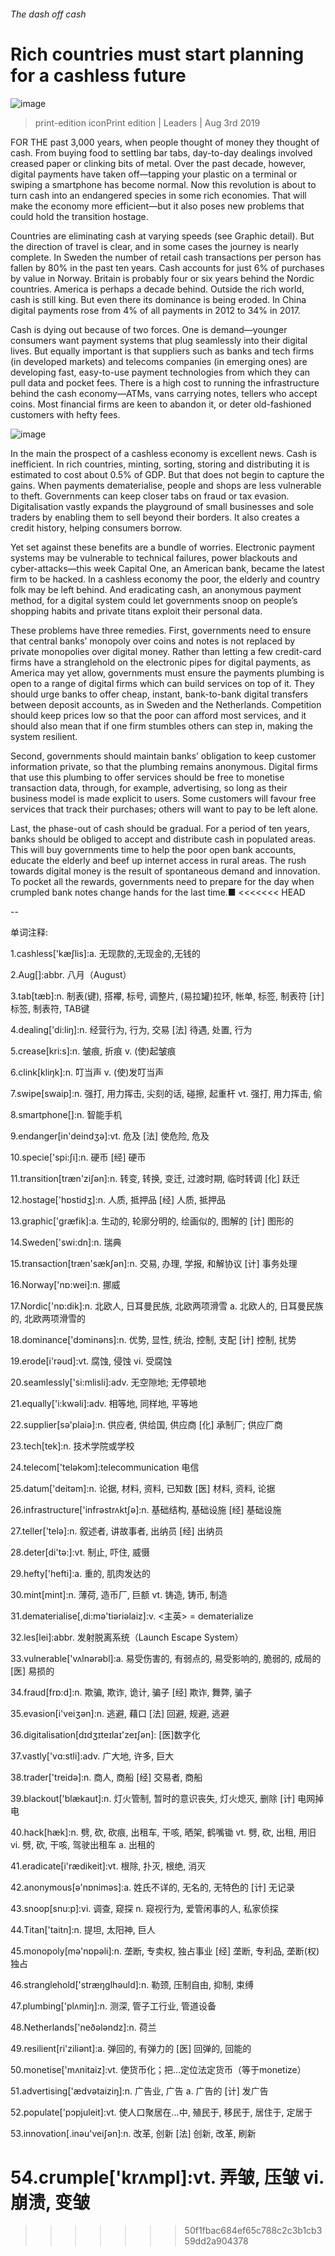 ###### The dash off cash
# Rich countries must start planning for a cashless future 
![image](images/20190803_LDP503.jpg) 
> print-edition iconPrint edition | Leaders | Aug 3rd 2019 
FOR THE past 3,000 years, when people thought of money they thought of cash. From buying food to settling bar tabs, day-to-day dealings involved creased paper or clinking bits of metal. Over the past decade, however, digital payments have taken off—tapping your plastic on a terminal or swiping a smartphone has become normal. Now this revolution is about to turn cash into an endangered species in some rich economies. That will make the economy more efficient—but it also poses new problems that could hold the transition hostage. 
Countries are eliminating cash at varying speeds (see Graphic detail). But the direction of travel is clear, and in some cases the journey is nearly complete. In Sweden the number of retail cash transactions per person has fallen by 80% in the past ten years. Cash accounts for just 6% of purchases by value in Norway. Britain is probably four or six years behind the Nordic countries. America is perhaps a decade behind. Outside the rich world, cash is still king. But even there its dominance is being eroded. In China digital payments rose from 4% of all payments in 2012 to 34% in 2017. 
Cash is dying out because of two forces. One is demand—younger consumers want payment systems that plug seamlessly into their digital lives. But equally important is that suppliers such as banks and tech firms (in developed markets) and telecoms companies (in emerging ones) are developing fast, easy-to-use payment technologies from which they can pull data and pocket fees. There is a high cost to running the infrastructure behind the cash economy—ATMs, vans carrying notes, tellers who accept coins. Most financial firms are keen to abandon it, or deter old-fashioned customers with hefty fees. 
![image](images/20190803_LDC111.png) 
In the main the prospect of a cashless economy is excellent news. Cash is inefficient. In rich countries, minting, sorting, storing and distributing it is estimated to cost about 0.5% of GDP. But that does not begin to capture the gains. When payments dematerialise, people and shops are less vulnerable to theft. Governments can keep closer tabs on fraud or tax evasion. Digitalisation vastly expands the playground of small businesses and sole traders by enabling them to sell beyond their borders. It also creates a credit history, helping consumers borrow. 
Yet set against these benefits are a bundle of worries. Electronic payment systems may be vulnerable to technical failures, power blackouts and cyber-attacks—this week Capital One, an American bank, became the latest firm to be hacked. In a cashless economy the poor, the elderly and country folk may be left behind. And eradicating cash, an anonymous payment method, for a digital system could let governments snoop on people’s shopping habits and private titans exploit their personal data. 
These problems have three remedies. First, governments need to ensure that central banks’ monopoly over coins and notes is not replaced by private monopolies over digital money. Rather than letting a few credit-card firms have a stranglehold on the electronic pipes for digital payments, as America may yet allow, governments must ensure the payments plumbing is open to a range of digital firms which can build services on top of it. They should urge banks to offer cheap, instant, bank-to-bank digital transfers between deposit accounts, as in Sweden and the Netherlands. Competition should keep prices low so that the poor can afford most services, and it should also mean that if one firm stumbles others can step in, making the system resilient. 
Second, governments should maintain banks’ obligation to keep customer information private, so that the plumbing remains anonymous. Digital firms that use this plumbing to offer services should be free to monetise transaction data, through, for example, advertising, so long as their business model is made explicit to users. Some customers will favour free services that track their purchases; others will want to pay to be left alone. 
Last, the phase-out of cash should be gradual. For a period of ten years, banks should be obliged to accept and distribute cash in populated areas. This will buy governments time to help the poor open bank accounts, educate the elderly and beef up internet access in rural areas. The rush towards digital money is the result of spontaneous demand and innovation. To pocket all the rewards, governments need to prepare for the day when crumpled bank notes change hands for the last time.■ 
<<<<<<< HEAD
-- 
 单词注释:
1.cashless['kæʃlis]:a. 无现款的,无现金的,无钱的 
2.Aug[]:abbr. 八月（August） 
3.tab[tæb]:n. 制表(键), 搭襻, 标号, 调整片, (易拉罐)拉环, 帐单, 标签, 制表符 [计] 标签, 制表符, TAB键 
4.dealing['di:liŋ]:n. 经营行为, 行为, 交易 [法] 待遇, 处置, 行为 
5.crease[kri:s]:n. 皱痕, 折痕 v. (使)起皱痕 
6.clink[kliŋk]:n. 叮当声 v. (使)发叮当声 
7.swipe[swaip]:n. 强打, 用力挥击, 尖刻的话, 碰擦, 起重杆 vt. 强打, 用力挥击, 偷 
8.smartphone[]:n. 智能手机 
9.endanger[in'deindʒә]:vt. 危及 [法] 使危险, 危及 
10.specie['spi:ʃi]:n. 硬币 [经] 硬币 
11.transition[træn'ziʃәn]:n. 转变, 转换, 变迁, 过渡时期, 临时转调 [化] 跃迁 
12.hostage['hɒstidʒ]:n. 人质, 抵押品 [经] 人质, 抵押品 
13.graphic['græfik]:a. 生动的, 轮廓分明的, 绘画似的, 图解的 [计] 图形的 
14.Sweden['swi:dn]:n. 瑞典 
15.transaction[træn'sækʃәn]:n. 交易, 办理, 学报, 和解协议 [计] 事务处理 
16.Norway['nɒ:wei]:n. 挪威 
17.Nordic['nɒ:dik]:n. 北欧人, 日耳曼民族, 北欧两项滑雪 a. 北欧人的, 日耳曼民族的, 北欧两项滑雪的 
18.dominance['dɔminәns]:n. 优势, 显性, 统治, 控制, 支配 [计] 控制, 扰势 
19.erode[i'rәud]:vt. 腐蚀, 侵蚀 vi. 受腐蚀 
20.seamlessly['si:mlisli]:adv. 无空隙地; 无停顿地 
21.equally['i:kwәli]:adv. 相等地, 同样地, 平等地 
22.supplier[sә'plaiә]:n. 供应者, 供给国, 供应商 [化] 承制厂; 供应厂商 
23.tech[tek]:n. 技术学院或学校 
24.telecom['telәkɔm]:telecommunication 电信 
25.datum['deitәm]:n. 论据, 材料, 资料, 已知数 [医] 材料, 资料, 论据 
26.infrastructure['infrәstrʌktʃә]:n. 基础结构, 基础设施 [经] 基础设施 
27.teller['telә]:n. 叙述者, 讲故事者, 出纳员 [经] 出纳员 
28.deter[di'tә:]:vt. 制止, 吓住, 威慑 
29.hefty['hefti]:a. 重的, 肌肉发达的 
30.mint[mint]:n. 薄荷, 造币厂, 巨额 vt. 铸造, 铸币, 制造 
31.dematerialise[,di:mә'tiәriәlaiz]:v. <主英> = dematerialize 
32.les[lei]:abbr. 发射脱离系统（Launch Escape System） 
33.vulnerable['vʌlnәrәbl]:a. 易受伤害的, 有弱点的, 易受影响的, 脆弱的, 成局的 [医] 易损的 
34.fraud[frɒ:d]:n. 欺骗, 欺诈, 诡计, 骗子 [经] 欺诈, 舞弊, 骗子 
35.evasion[i'veiʒәn]:n. 逃避, 藉口 [法] 回避, 规避, 逃避 
36.digitalisation[dɪdʒɪteɪlaɪ'zeɪʃən]: [医]数字化 
37.vastly['vɑ:stli]:adv. 广大地, 许多, 巨大 
38.trader['treidә]:n. 商人, 商船 [经] 交易者, 商船 
39.blackout['blækaut]:n. 灯火管制, 暂时的意识丧失, 灯火熄灭, 删除 [计] 电网掉电 
40.hack[hæk]:n. 劈, 砍, 砍痕, 出租车, 干咳, 晒架, 鹤嘴锄 vt. 劈, 砍, 出租, 用旧 vi. 劈, 砍, 干咳, 驾驶出租车 a. 出租的 
41.eradicate[i'rædikeit]:vt. 根除, 扑灭, 根绝, 消灭 
42.anonymous[ә'nɒnimәs]:a. 姓氏不详的, 无名的, 无特色的 [计] 无记录 
43.snoop[snu:p]:vi. 调查, 窥探 n. 窥视行为, 爱管闲事的人, 私家侦探 
44.Titan['taitn]:n. 提坦, 太阳神, 巨人 
45.monopoly[mә'nɒpәli]:n. 垄断, 专卖权, 独占事业 [经] 垄断, 专利品, 垄断(权)独占 
46.stranglehold['stræŋglhәuld]:n. 勒颈, 压制自由, 抑制, 束缚 
47.plumbing['plʌmiŋ]:n. 测深, 管子工行业, 管道设备 
48.Netherlands['neðәlәndz]:n. 荷兰 
49.resilient[ri'ziliәnt]:a. 弹回的, 有弹力的 [医] 回弹的, 回能的 
50.monetise['mʌnitaiz]:vt. 使货币化；把…定位法定货币（等于monetize） 
51.advertising['ædvәtaiziŋ]:n. 广告业, 广告 a. 广告的 [计] 发广告 
52.populate['pɔpjuleit]:vt. 使人口聚居在...中, 殖民于, 移民于, 居住于, 定居于 
53.innovation[.inәu'veiʃәn]:n. 改革, 创新 [法] 创新, 改革, 刷新 
54.crumple['krʌmpl]:vt. 弄皱, 压皱 vi. 崩溃, 变皱 
=======
>>>>>>> 50f1fbac684ef65c788c2c3b1cb359dd2a904378
